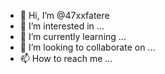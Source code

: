 - 👋 Hi, I’m @47xxfatere
- 👀 I’m interested in ...
- 🌱 I’m currently learning ...
- 💞️ I’m looking to collaborate on ...
- 📫 How to reach me ...

<!---
47xxfatere/47xxfatere is a ✨ special ✨ repository because its `README.md` (this file) appears on your GitHub profile.
You can click the Preview link to take a look at your changes.
--->
